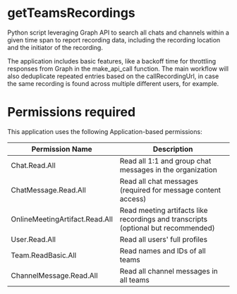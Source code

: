 # getTeamsRecordings
Python script leveraging Graph API to search all chats and channels within a given time span to report recording data, including the recording location and the initiator of the recording. 

The application includes basic features, like a backoff time for throttling responses from Graph in the make_api_call function. The main workflow will also deduplicate repeated entries based on the callRecordingUrl, in case the same recording is found across multiple different users, for example.

# Permissions required
This application uses the following Application-based permissions:

| Permission Name |	Description |
| --------------- | ----------- |
| Chat.Read.All |	Read all 1:1 and group chat messages in the organization |
| ChatMessage.Read.All	| Read all chat messages (required for message content access) |
| OnlineMeetingArtifact.Read.All	| Read meeting artifacts like recordings and transcripts (optional but recommended) |
| User.Read.All	| Read all users' full profiles |
| Team.ReadBasic.All	| Read names and IDs of all teams |
| ChannelMessage.Read.All	| Read all channel messages in all teams |
